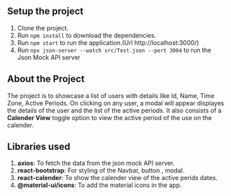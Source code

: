 ## Setup the project

1. Clone the project.
2. Run `npm install` to download the dependencies.
3. Run `npm start` to run the application.(Url http://localhost:3000/)
4. Run `npx json-server --watch src/Test.json --port 3004` to run the Json Mock API server

## About the Project

The project is to showcase a list of users with details like Id, Name, Time Zone, Active Periods.
On clicking on any user, a modal will appear displayes the details of the user and the list of the active periods.
It also consists of a **Calender View** toggle option to view the active period of the use on the calender.

## Libraries used

1. **axios**: To fetch the data from the json mock API server.
2. **react-bootstrap**: For styling of the Navbar, button , modal.
3. **react-calender**: To show the calender view of the active perids dates.
4. **@material-ui/icons**: To add the material icons in the app.
